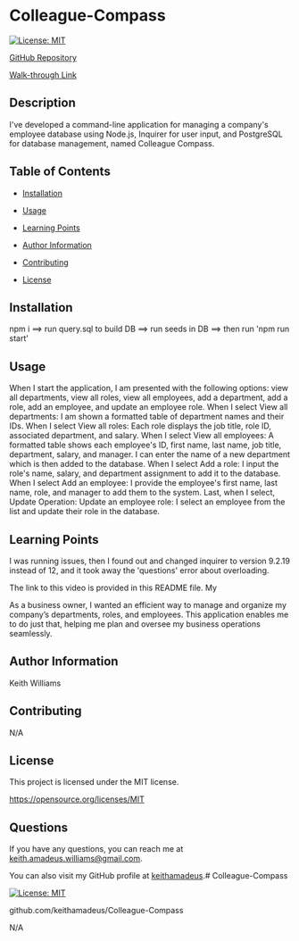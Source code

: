 
  

# Colleague-Compass

  

[![License: MIT](https://img.shields.io/badge/License-MIT-yellow.svg)](https://opensource.org/licenses/MIT)

  

[GitHub Repository](github.com/keithamadeus/Colleague-Compass)

[Walk-through Link](https://drive.google.com/file/d/17qWVWKZoJAZKRlhnsvfd-mtiVvZMxuUS/view?usp=drive_link)

## Description

I've developed a command-line application for managing a company's employee database using Node.js, Inquirer for user input, and PostgreSQL for database management, named Colleague Compass.

## Table of Contents

- [Installation](#installation)

- [Usage](#usage)

- [Learning Points](#learning-points)

- [Author Information](#author-information)

- [Contributing](#contributing)

- [License](#license)

## Installation

npm i ==> run query.sql to build DB ==> run seeds in DB ==> then run 'npm run start'

## Usage

When I start the application, I am presented with the following options: view all departments, view all roles, view all employees, add a department, add a role, add an employee, and update an employee role. When I select View all departments: I am shown a formatted table of department names and their IDs. When I select View all roles: Each role displays the job title, role ID, associated department, and salary. When I select View all employees: A formatted table shows each employee's ID, first name, last name, job title, department, salary, and manager. I can enter the name of a new department which is then added to the database. When I select Add a role: I input the role's name, salary, and department assignment to add it to the database. When I select Add an employee: I provide the employee's first name, last name, role, and manager to add them to the system. Last, when I select, Update Operation: Update an employee role: I select an employee from the list and update their role in the database.

## Learning Points

I was running issues, then I found out and changed inquirer to version 9.2.19 instead of 12, and it took away the 'questions' error about overloading.

The link to this video is provided in this README file. My

As a business owner, I wanted an efficient way to manage and organize my company’s departments, roles, and employees. This application enables me to do just that, helping me plan and oversee my business operations seamlessly.

## Author Information

Keith Williams

## Contributing

N/A
  
## License

This project is licensed under the MIT license.

https://opensource.org/licenses/MIT

## Questions

If you have any questions, you can reach me at keith.amadeus.williams@gmail.com.

You can also visit my GitHub profile at [keithamadeus](https://github.com/keithamadeus).# Colleague-Compass

[![License: MIT](https://img.shields.io/badge/License-MIT-yellow.svg)](https://opensource.org/licenses/MIT)

github.com/keithamadeus/Colleague-Compass

N/A